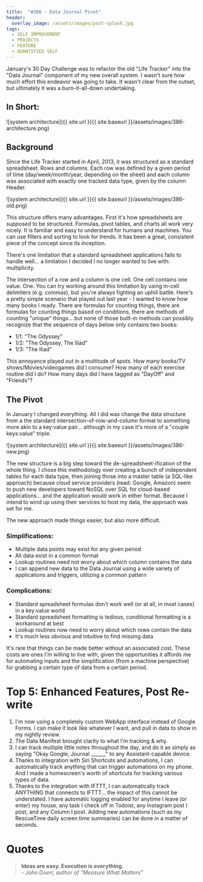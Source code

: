 ```yaml
---
title:  "#386 - Data Journal Pivot"
header:
  overlay_image: /assets/images/post-splash.jpg
tags:
  - SELF IMPROVEMENT
  - PROJECTS
  - FEATURE
  - QUANTIFIED SELF
---
```


January's 30 Day Challenge was to refactor the old "Life Tracker" into the "Data Journal" component of my new overall system. I wasn't sure how much effort this endeavor was going to take. It wasn't clear from the outset, but ultimately it was a burn-it-all-down undertaking. 

## In Short:

![system architecture]({{ site.url }}{{ site.baseurl }}/assets/images/386-architecture.png)

## Background

Since the Life Tracker started in April, 2013, it was structured as a standard spreadsheet. Rows and columns. Each row was defined by a given period of time (day/week/month/year, depending on the sheet) and each column was associated with exactly one tracked data type, given by the column Header. 

![system architecture]({{ site.url }}{{ site.baseurl }}/assets/images/386-old.png)

This structure offers many advantages. First it's how spreadsheets are *supposed* to be structured. Formulas, pivot tables, and charts all work very nicely. It is familiar and easy to understand for humans and machines. You can use filters and sorting to look for trends. It has been a great, consistent piece of the concept since its inception. 

There's one limitation that a standard spreadsheet applications fails to handle well... a limitation I decided I no longer wanted to live with: multiplicity.

The intersection of a row and a column is one cell. One cell contains one value. One. You can try working around this limitation by using in-cell delimiters (e.g. commas), but you're always fighting an uphill battle. Here's a pretty simple scenario that played out last year - I wanted to know how many books I ready. There are formulas for counting things, there are formulas for counting things based on conditions, there are methods of counting "unique" things... but none of those built-in methods can possibly recognize that the sequence of days below only contains two books:

- 1/1: "The Odyssey"  
- 1/2: "The Odyssey, The Iliad"  
- 1/3: "The Iliad"  

This annoyance played out in a multitude of spots. How many books/TV shows/Movies/videogames did I consume? How many of each exercise routine did I do? How many days did I have tagged as "DayOff" and "Friends"?

## The Pivot

In January I changed everything. All I did was change the data structure from a the standard intersection-of-row-and-column format to something more akin to a key:value pair... although in my case it's more of a "couple keys:value" triple.

![system architecture]({{ site.url }}{{ site.baseurl }}/assets/images/386-new.png)

The new structure is a big step toward the de-spreadsheet-ification of the whole thing. I chose this methodology over creating a bunch of independent tables for each data type, then joining those into a master table (a SQL-like approach) because cloud service providers (read: Google, Amazon) seem to push new developers toward NoSQL over SQL for cloud-based applications... and the application would work in either format. Because I intend to wind up using their services to host my data, the approach was set for me.

The new approach made things easier, but also more difficult.

### Simplifications:

- Multiple data points may exist for any given period
- All data exist in a common format
- Lookup routines need not worry about which column contains the data
- I can append new data to the Data Journal using a wide variety of applications and triggers, utilizing a common pattern

### Complications:

- Standard spreadsheet formulas don't work well (or at all, in most cases) in a key:value world
- Standard spreadsheet formatting is tedious, conditional formatting is a workaround at best
- Lookup routines now need to worry about which rows contain the data
- It's much less obvious and intuitive to find missing data

It's rare that things can be made better without an associated cost. These costs are ones I'm willing to live with, given the opportunities it affords me for automating inputs and the simplification (from a machine perspective) for grabbing a certain type of data from a certain period.

# Top 5: Enhanced Features, Post Re-write

1. I'm now using a completely custom WebApp interface instead of Google Forms. I can make it look like whatever I want, and pull in data to show in my nightly review.
2. The Data Manifest brought clarity to what I'm tracking & why.
3. I can track multiple little notes throughout the day, and do it as simply as saying "Okay Google, Journal ______" to any Assistant-capable device.
4. Thanks to integration with Siri Shortcuts and automations, I can automatically track anything that can trigger automations on my phone. And I made a homescreen's worth of shortcuts for tracking various types of data.
5. Thanks to the integration with IFTTT, I can automatically track ANYTHING that connects to IFTTT... the impact of this cannot be understated. I have automatic logging enabled for anytime I leave (or enter) my house, any task I check off in Todoist, any Instagram post I post, and any Column I post. Adding new automations (such as my RescueTime daily screen time summaries) can be done in a matter of seconds.

# Quotes  
> **Ideas are easy. Execution is everything.**  
> *- John Doerr, author of "Measure What Matters"*